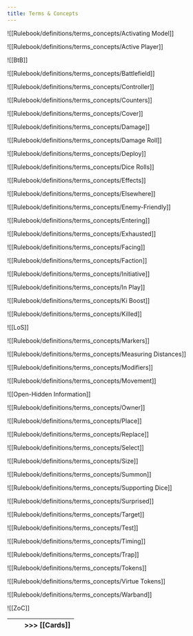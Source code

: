 ```yaml
---
title: Terms & Concepts
---
```


![[Rulebook/definitions/terms_concepts/Activating Model]]

![[Rulebook/definitions/terms_concepts/Active Player]]

![[BtB]]

![[Rulebook/definitions/terms_concepts/Battlefield]]

![[Rulebook/definitions/terms_concepts/Controller]]

![[Rulebook/definitions/terms_concepts/Counters]]

![[Rulebook/definitions/terms_concepts/Cover]]

![[Rulebook/definitions/terms_concepts/Damage]]

![[Rulebook/definitions/terms_concepts/Damage Roll]]

![[Rulebook/definitions/terms_concepts/Deploy]]

![[Rulebook/definitions/terms_concepts/Dice Rolls]]

![[Rulebook/definitions/terms_concepts/Effects]]

![[Rulebook/definitions/terms_concepts/Elsewhere]]

![[Rulebook/definitions/terms_concepts/Enemy-Friendly]]

![[Rulebook/definitions/terms_concepts/Entering]]

![[Rulebook/definitions/terms_concepts/Exhausted]]

![[Rulebook/definitions/terms_concepts/Facing]]

![[Rulebook/definitions/terms_concepts/Faction]]

![[Rulebook/definitions/terms_concepts/Initiative]]

![[Rulebook/definitions/terms_concepts/In Play]]

![[Rulebook/definitions/terms_concepts/Ki Boost]]

![[Rulebook/definitions/terms_concepts/Killed]]

![[LoS]]

![[Rulebook/definitions/terms_concepts/Markers]]

![[Rulebook/definitions/terms_concepts/Measuring Distances]]

![[Rulebook/definitions/terms_concepts/Modifiers]]

![[Rulebook/definitions/terms_concepts/Movement]]

![[Open-Hidden Information]]

![[Rulebook/definitions/terms_concepts/Owner]]

![[Rulebook/definitions/terms_concepts/Place]]

![[Rulebook/definitions/terms_concepts/Replace]]

![[Rulebook/definitions/terms_concepts/Select]]

![[Rulebook/definitions/terms_concepts/Size]]

![[Rulebook/definitions/terms_concepts/Summon]]

![[Rulebook/definitions/terms_concepts/Supporting Dice]]

![[Rulebook/definitions/terms_concepts/Surprised]]

![[Rulebook/definitions/terms_concepts/Target]]

![[Rulebook/definitions/terms_concepts/Test]]

![[Rulebook/definitions/terms_concepts/Timing]]

![[Rulebook/definitions/terms_concepts/Trap]]

![[Rulebook/definitions/terms_concepts/Tokens]]

![[Rulebook/definitions/terms_concepts/Virtue Tokens]]

![[Rulebook/definitions/terms_concepts/Warband]]

![[ZoC]]


|     |     | >>> [[Cards]] |
| --- | --- | ------------- |
